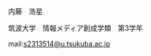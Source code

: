 ### 

内藤　浩星

筑波大学　情報メディア創成学類　第3学年

mail:s2313514@u.tsukuba.ac.jp

<!--
**KoseiNaito/KoseiNaito** is a ✨ _special_ ✨ repository because its `README.md` (this file) appears on your GitHub profile.

Here are some ideas to get you started:

- 🔭 I’m currently working on ...
- 🌱 I’m currently learning ...
- 👯 I’m looking to collaborate on ...
- 🤔 I’m looking for help with ...
- 💬 Ask me about ...
- 📫 How to reach me: ...
- 😄 Pronouns: ...
- ⚡ Fun fact: ...
-->
